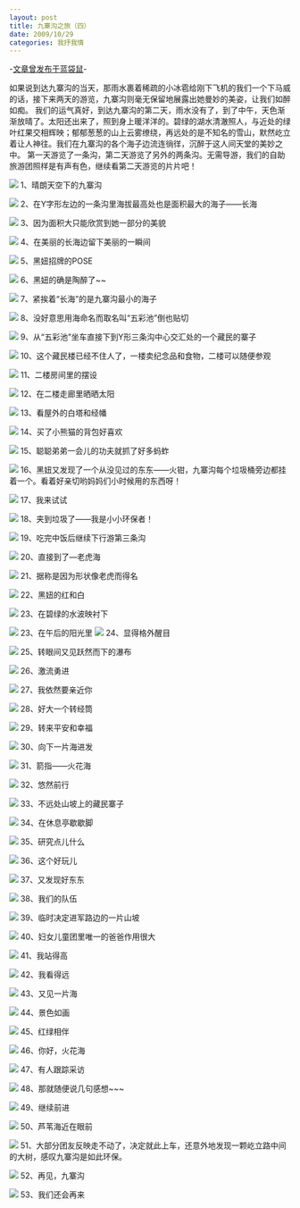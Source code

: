 ```yaml
---
layout: post
title: 九寨沟之旅（四）
date: 2009/10/29
categories: 我抒我情
---
```


-[文章曾发布于蓝袋鼠](http://landaishu.hi2net.com/home/blog_read.asp?id=4175&blogid=76865)-




 如果说到达九寨沟的当天，那雨水裹着稀疏的小冰雹给刚下飞机的我们一个下马威的话，接下来两天的游览，九寨沟则毫无保留地展露出她曼妙的美姿，让我们如醉如痴。
 我们的运气真好，到达九寨沟的第二天，雨水没有了，到了中午，天色渐渐放晴了。太阳还出来了，照到身上暖洋洋的。碧绿的湖水清澈照人，与近处的绿叶红果交相辉映；郁郁葱葱的山上云雾缭绕，再远处的是不知名的雪山，默然屹立着让人神往。我们在九寨沟的各个海子边流连徜徉，沉醉于这人间天堂的美妙之中。
 第一天游览了一条沟，第二天游览了另外的两条沟。无需导游，我们的自助旅游团照样是有声有色，继续看第二天游览的片片吧！

![](http://heiniuniu-static.wusisu.com/heiniuniu_uploads/upload20083/20091028204011860.jpg)
1、晴朗天空下的九寨沟

![](http://heiniuniu-static.wusisu.com/heiniuniu_uploads/upload20083/20091028204223742.jpg)
2、在Y字形左边的一条沟里海拔最高处也是面积最大的海子——长海

![](http://heiniuniu-static.wusisu.com/heiniuniu_uploads/upload20083/20091028204424902.jpg)
3、因为面积大只能欣赏到她一部分的美貌

![](http://heiniuniu-static.wusisu.com/heiniuniu_uploads/upload20083/20091028204642647.jpg)
4、在美丽的长海边留下美丽的一瞬间

![](http://heiniuniu-static.wusisu.com/heiniuniu_uploads/upload20083/20091028204831641.jpg)
5、黑妞招牌的POSE

![](http://heiniuniu-static.wusisu.com/heiniuniu_uploads/upload20083/20091028204934299.jpg)
6、黑妞的确是陶醉了~~

![](http://heiniuniu-static.wusisu.com/heiniuniu_uploads/upload20083/2009102821209305.jpg)
7、紧挨着“长海”的是九寨沟最小的海子

![](http://heiniuniu-static.wusisu.com/heiniuniu_uploads/upload20083/20091028212127546.jpg)
8、没好意思用海命名而取名叫“五彩池”倒也贴切

![](http://heiniuniu-static.wusisu.com/heiniuniu_uploads/upload20083/20091028212259527.jpg)
9、从“五彩池”坐车直接下到Y形三条沟中心交汇处的一个藏民的寨子

![](http://heiniuniu-static.wusisu.com/heiniuniu_uploads/upload20083/20091028212717704.jpg)
10、这个藏民楼已经不住人了，一楼卖纪念品和食物，二楼可以随便参观

![](http://heiniuniu-static.wusisu.com/heiniuniu_uploads/upload20083/2009102821421952.jpg)
11、二楼房间里的摆设

![](http://heiniuniu-static.wusisu.com/heiniuniu_uploads/upload20083/2009102821433406.jpg)
12、在二楼走廊里晒晒太阳

![](http://heiniuniu-static.wusisu.com/heiniuniu_uploads/upload20083/20091028214346911.jpg)
13、看屋外的白塔和经幡

![](http://heiniuniu-static.wusisu.com/heiniuniu_uploads/upload20083/20091028214537812.jpg)
14、买了小熊猫的背包好喜欢

![](http://heiniuniu-static.wusisu.com/heiniuniu_uploads/upload20083/20091028214718612.jpg)
15、聪聪弟弟一会儿的功夫就抓了好多蚂蚱

![](http://heiniuniu-static.wusisu.com/heiniuniu_uploads/upload20083/20091028214929430.jpg)
16、黑妞又发现了一个从没见过的东东——火钳，九寨沟每个垃圾桶旁边都挂着一个。看着好亲切哟妈妈们小时候用的东西呀！

![](http://heiniuniu-static.wusisu.com/heiniuniu_uploads/upload20083/20091028215133549.jpg)
17、我来试试

![](http://heiniuniu-static.wusisu.com/heiniuniu_uploads/upload20083/20091028215355820.jpg)
18、夹到垃圾了——我是小小环保者！

![](http://heiniuniu-static.wusisu.com/heiniuniu_uploads/upload20083/20091028215230330.jpg)
19、吃完中饭后继续下行游第三条沟

![](http://heiniuniu-static.wusisu.com/heiniuniu_uploads/upload20083/20091028225142725.jpg)
20、直接到了—老虎海

![](http://heiniuniu-static.wusisu.com/heiniuniu_uploads/upload20083/20091028225341396.jpg)
21、据称是因为形状像老虎而得名

![](http://heiniuniu-static.wusisu.com/heiniuniu_uploads/upload20083/20091028225428753.jpg)
22、黑妞的红和白

![](http://heiniuniu-static.wusisu.com/heiniuniu_uploads/upload20083/20091028225547117.jpg)
23、在碧绿的水波映衬下

![](http://heiniuniu-static.wusisu.com/heiniuniu_uploads/upload20083/20091028225747245.jpg)
23、在午后的阳光里
![](http://heiniuniu-static.wusisu.com/heiniuniu_uploads/upload20083/2009102823197878.jpg)
24、显得格外醒目

![](http://heiniuniu-static.wusisu.com/heiniuniu_uploads/upload20083/20091028232019608.jpg)
25、转眼间又见跃然而下的瀑布

![](http://heiniuniu-static.wusisu.com/heiniuniu_uploads/upload20083/20091028232124249.jpg)
26、激流勇进

![](http://heiniuniu-static.wusisu.com/heiniuniu_uploads/upload20083/2009102823234258.jpg)
27、我依然要亲近你

![](http://heiniuniu-static.wusisu.com/heiniuniu_uploads/upload20083/20091028232339536.jpg)
28、好大一个转经筒

![](http://heiniuniu-static.wusisu.com/heiniuniu_uploads/upload20083/20091028232414650.jpg)
29、转来平安和幸福


![](http://heiniuniu-static.wusisu.com/heiniuniu_uploads/upload20083/20091028231838358.jpg)
30、向下一片海进发

![](http://heiniuniu-static.wusisu.com/heiniuniu_uploads/upload20083/20091028232540967.jpg)
31、箭指——火花海

![](http://heiniuniu-static.wusisu.com/heiniuniu_uploads/upload20083/20091028235554322.jpg)
32、悠然前行

![](http://heiniuniu-static.wusisu.com/heiniuniu_uploads/upload20083/20091028235654568.jpg)
33、不远处山坡上的藏民寨子

![](http://heiniuniu-static.wusisu.com/heiniuniu_uploads/upload20083/2009102823582704.jpg)
34、在休息亭歇歇脚

![](http://heiniuniu-static.wusisu.com/heiniuniu_uploads/upload20083/2009102823592175.jpg)
35、研究点儿什么

![](http://heiniuniu-static.wusisu.com/heiniuniu_uploads/upload20083/20091028235957129.jpg)
36、这个好玩儿

![](http://heiniuniu-static.wusisu.com/heiniuniu_uploads/upload20083/200910290054930.jpg)
37、又发现好东东

![](http://heiniuniu-static.wusisu.com/heiniuniu_uploads/upload20083/200910290225126.jpg)
38、我们的队伍

![](http://heiniuniu-static.wusisu.com/heiniuniu_uploads/upload20083/200910290536631.jpg)
39、临时决定进军路边的一片山坡

![](http://heiniuniu-static.wusisu.com/heiniuniu_uploads/upload20083/200910290337939.jpg)
40、妇女儿童团里唯一的爸爸作用很大

![](http://heiniuniu-static.wusisu.com/heiniuniu_uploads/upload20083/2009102902118733.jpg)
41、我站得高

![](http://heiniuniu-static.wusisu.com/heiniuniu_uploads/upload20083/2009102902222150.jpg)
42、我看得远

![](http://heiniuniu-static.wusisu.com/heiniuniu_uploads/upload20083/200910290162952.jpg)
43、又见一片海

![](http://heiniuniu-static.wusisu.com/heiniuniu_uploads/upload20083/2009102902755806.jpg)
44、景色如画

![](http://heiniuniu-static.wusisu.com/heiniuniu_uploads/upload20083/200910290331911.jpg)
45、红绿相伴

![](http://heiniuniu-static.wusisu.com/heiniuniu_uploads/upload20083/2009102902921212.jpg)
46、你好，火花海

![](http://heiniuniu-static.wusisu.com/heiniuniu_uploads/upload20083/2009102914647386.jpg)
47、有人跟踪采访

![](http://heiniuniu-static.wusisu.com/heiniuniu_uploads/upload20083/2009102914744597.jpg)
48、那就随便说几句感想~~~

![](http://heiniuniu-static.wusisu.com/heiniuniu_uploads/upload20083/200910296419451.jpg)
49、继续前进

![](http://heiniuniu-static.wusisu.com/heiniuniu_uploads/upload20083/2009102964224397.jpg)
50、芦苇海近在眼前

![](http://heiniuniu-static.wusisu.com/heiniuniu_uploads/upload20083/2009102964934408.jpg)
51、大部分团友反映走不动了，决定就此上车，还意外地发现一颗屹立路中间的大树，感叹九寨沟是如此环保。

![](http://heiniuniu-static.wusisu.com/heiniuniu_uploads/upload20083/2009102964424372.jpg)
52、再见，九寨沟

![](http://heiniuniu-static.wusisu.com/heiniuniu_uploads/upload20083/2009102964522195.jpg)
53、我们还会再来




